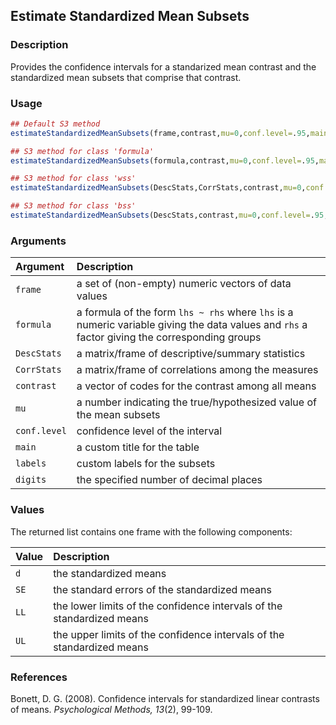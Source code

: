 ## Estimate Standardized Mean Subsets

### Description

Provides the confidence intervals for a standarized mean contrast and the standardized mean subsets that comprise that contrast.

### Usage

```r
## Default S3 method
estimateStandardizedMeanSubsets(frame,contrast,mu=0,conf.level=.95,main=NULL,labels=NULL,digits=3)

## S3 method for class 'formula'
estimateStandardizedMeanSubsets(formula,contrast,mu=0,conf.level=.95,main=NULL,labels=NULL,digits=3)

## S3 method for class 'wss'
estimateStandardizedMeanSubsets(DescStats,CorrStats,contrast,mu=0,conf.level=.95,main=NULL,labels=NULL,digits=3)

## S3 method for class 'bss'
estimateStandardizedMeanSubsets(DescStats,contrast,mu=0,conf.level=.95,main=NULL,labels=NULL,digits=3)
```

### Arguments

Argument | Description
:-- | :--
```frame``` | a set of (non-empty) numeric vectors of data values
```formula``` | a formula of the form `lhs ~ rhs` where `lhs` is a numeric variable giving the data values and `rhs` a factor giving the corresponding groups
```DescStats```  | a matrix/frame of descriptive/summary statistics
```CorrStats``` | a matrix/frame of correlations among the measures
```contrast``` | a vector of codes for the contrast among all means
```mu``` | a number indicating the true/hypothesized value of the mean subsets
```conf.level``` | confidence level of the interval
```main``` | a custom title for the table
```labels``` | custom labels for the subsets
```digits``` | the specified number of decimal places

### Values

The returned list contains one frame with the following components:

Value | Description
:-- | :--
```d``` | the standardized means
```SE``` | the standard errors of the standardized means
```LL``` | the lower limits of the confidence intervals of the standardized means
```UL``` | the upper limits of the confidence intervals of the standardized means

### References

Bonett, D. G. (2008). Confidence intervals for standardized linear contrasts of means. *Psychological Methods, 13*(2), 99-109.
